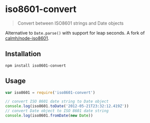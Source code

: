 # iso8601-convert
> Convert between ISO8601 strings and Date objects

Alternative to `Date.parse()` with support for leap seconds. A fork of [calmh/node-iso8601](https://github.com/calmh/node-iso8601).

## Installation

    npm install iso8601-convert

## Usage

```js
var iso8601 = require('iso8601-convert')

// convert ISO 8601 date string to Date object
console.log(iso8601.toDate('2012-05-21T23:32:12.419Z'))
// convert Date object to ISO 8601 date string
console.log(iso8601.fromDate(new Date))
```
